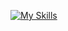 [![My Skills](https://skillicons.dev/icons?i=azure,vue,html,css,java,c++,php&perline=3)](https://miinoo.dev)
